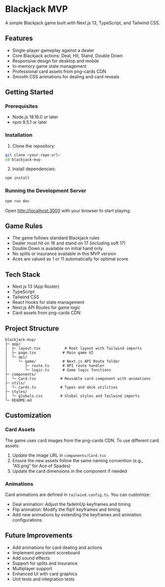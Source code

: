 # Blackjack MVP

A simple Blackjack game built with Next.js 13, TypeScript, and Tailwind CSS.

## Features

- Single-player gameplay against a dealer
- Core Blackjack actions: Deal, Hit, Stand, Double Down
- Responsive design for desktop and mobile
- In-memory game state management
- Professional card assets from png-cards CDN
- Smooth CSS animations for dealing and card reveals

## Getting Started

### Prerequisites

- Node.js 18.16.0 or later
- npm 9.5.1 or later

### Installation

1. Clone the repository:
```bash
git clone <your-repo-url>
cd blackjack-mvp
```

2. Install dependencies:
```bash
npm install
```

### Running the Development Server

```bash
npm run dev
```

Open [http://localhost:3000](http://localhost:3000) with your browser to start playing.

## Game Rules

- The game follows standard Blackjack rules
- Dealer must hit on 16 and stand on 17 (including soft 17)
- Double Down is available on initial hand only
- No splits or insurance available in this MVP version
- Aces are valued as 1 or 11 automatically for optimal score

## Tech Stack

- Next.js 13 (App Router)
- TypeScript
- Tailwind CSS
- React Hooks for state management
- Next.js API Routes for game logic
- Card assets from png-cards CDN

## Project Structure

```
blackjack-mvp/
├─ app/
│  ├─ layout.tsx           # Root layout with Tailwind imports
│  ├─ page.tsx            # Main game UI
│  └─ api/
│     └─ game/            # Next.js API Route folder
│        ├─ route.ts      # API route handler
│        └─ logic.ts      # Game logic functions
├─ components/
│  └─ Card.tsx           # Reusable card component with animations
├─ utils/
│  └─ cards.ts           # Types and deck utilities
├─ styles/
│  └─ globals.css        # Global styles and Tailwind imports
└─ README.md
```

## Customization

### Card Assets
The game uses card images from the png-cards CDN. To use different card assets:
1. Update the image URL in `components/Card.tsx`
2. Ensure the new assets follow the same naming convention (e.g., "AS.png" for Ace of Spades)
3. Update the card dimensions in the component if needed

### Animations
Card animations are defined in `tailwind.config.ts`. You can customize:
- Deal animation: Adjust the fadeInUp keyframes and timing
- Flip animation: Modify the flipY keyframes and timing
- Add new animations by extending the keyframes and animation configurations

## Future Improvements

- Add animations for card dealing and actions
- Implement persistent scoreboard
- Add sound effects
- Support for splits and insurance
- Multiplayer support
- Enhanced UI with card graphics
- Unit tests and integration tests
